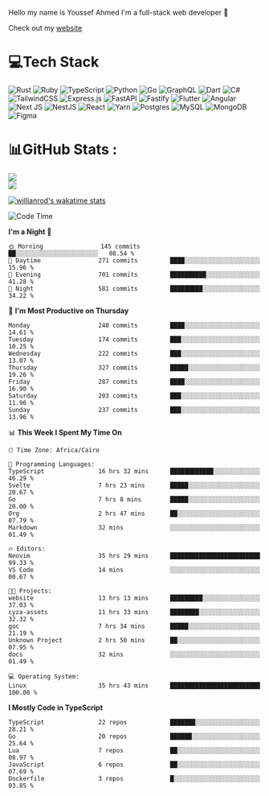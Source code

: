 Hello my name is Youssef Ahmed I'm a full-stack web developer 👋

Check out my [website](https://youssefahmed.vercel.app)
 
# 💻Tech Stack

![Rust](https://img.shields.io/badge/rust-%23000000.svg?style=for-the-badge&logo=rust&logoColor=white) ![Ruby](https://img.shields.io/badge/ruby-%23CC342D.svg?style=for-the-badge&logo=ruby&logoColor=white) ![TypeScript](https://img.shields.io/badge/typescript-%23007ACC.svg?style=for-the-badge&logo=typescript&logoColor=white) ![Python](https://img.shields.io/badge/python-3670A0?style=for-the-badge&logo=python&logoColor=ffdd54) ![Go](https://img.shields.io/badge/go-%2300ADD8.svg?style=for-the-badge&logo=go&logoColor=white) ![GraphQL](https://img.shields.io/badge/-GraphQL-E10098?style=for-the-badge&logo=graphql&logoColor=white) ![Dart](https://img.shields.io/badge/dart-%230175C2.svg?style=for-the-badge&logo=dart&logoColor=white) ![C#](https://img.shields.io/badge/c%23-%23239120.svg?style=for-the-badge&logo=c-sharp&logoColor=white) ![TailwindCSS](https://img.shields.io/badge/tailwindcss-%2338B2AC.svg?style=for-the-badge&logo=tailwind-css&logoColor=white) ![Express.js](https://img.shields.io/badge/express.js-%23404d59.svg?style=for-the-badge&logo=express&logoColor=%2361DAFB) ![FastAPI](https://img.shields.io/badge/FastAPI-005571?style=for-the-badge&logo=fastapi) ![Fastify](https://img.shields.io/badge/fastify-%23000000.svg?style=for-the-badge&logo=fastify&logoColor=white) ![Flutter](https://img.shields.io/badge/Flutter-%2302569B.svg?style=for-the-badge&logo=Flutter&logoColor=white) ![Angular](https://img.shields.io/badge/angular-%23DD0031.svg?style=for-the-badge&logo=angular&logoColor=white) ![Next JS](https://img.shields.io/badge/Next-black?style=for-the-badge&logo=next.js&logoColor=white) ![NestJS](https://img.shields.io/badge/nestjs-%23E0234E.svg?style=for-the-badge&logo=nestjs&logoColor=white) ![React](https://img.shields.io/badge/react-%2320232a.svg?style=for-the-badge&logo=react&logoColor=%2361DAFB) ![Yarn](https://img.shields.io/badge/yarn-%232C8EBB.svg?style=for-the-badge&logo=yarn&logoColor=white) ![Postgres](https://img.shields.io/badge/postgres-%23316192.svg?style=for-the-badge&logo=postgresql&logoColor=white) ![MySQL](https://img.shields.io/badge/mysql-%2300f.svg?style=for-the-badge&logo=mysql&logoColor=white) ![MongoDB](https://img.shields.io/badge/MongoDB-%234ea94b.svg?style=for-the-badge&logo=mongodb&logoColor=white)     ![Figma](https://img.shields.io/badge/figma-%23F24E1E.svg?style=for-the-badge&logo=figma&logoColor=white)

# 📊GitHub Stats :

![](https://github-readme-stats.vercel.app/api?username=joetifa2003&theme=tokyonight&hide_border=false&include_all_commits=false&count_private=false)<br/>
![](https://github-readme-streak-stats.herokuapp.com/?user=joetifa2003&theme=tokyonight&hide_border=false)<br/>

[![willianrod's wakatime stats](https://github-readme-stats.vercel.app/api/wakatime?username=joetifa2003&layout=compact)](https://github.com/anuraghazra/github-readme-stats)
<!--START_SECTION:waka-->
![Code Time](http://img.shields.io/badge/Code%20Time-2%2C896%20hrs%2046%20mins-blue)

**I'm a Night 🦉** 

```text
🌞 Morning                145 commits         ██░░░░░░░░░░░░░░░░░░░░░░░   08.54 % 
🌆 Daytime                271 commits         ████░░░░░░░░░░░░░░░░░░░░░   15.96 % 
🌃 Evening                701 commits         ██████████░░░░░░░░░░░░░░░   41.28 % 
🌙 Night                  581 commits         █████████░░░░░░░░░░░░░░░░   34.22 % 
```
📅 **I'm Most Productive on Thursday** 

```text
Monday                   248 commits         ████░░░░░░░░░░░░░░░░░░░░░   14.61 % 
Tuesday                  174 commits         ███░░░░░░░░░░░░░░░░░░░░░░   10.25 % 
Wednesday                222 commits         ███░░░░░░░░░░░░░░░░░░░░░░   13.07 % 
Thursday                 327 commits         █████░░░░░░░░░░░░░░░░░░░░   19.26 % 
Friday                   287 commits         ████░░░░░░░░░░░░░░░░░░░░░   16.90 % 
Saturday                 203 commits         ███░░░░░░░░░░░░░░░░░░░░░░   11.96 % 
Sunday                   237 commits         ███░░░░░░░░░░░░░░░░░░░░░░   13.96 % 
```


📊 **This Week I Spent My Time On** 

```text
🕑︎ Time Zone: Africa/Cairo

💬 Programming Languages: 
TypeScript               16 hrs 32 mins      ████████████░░░░░░░░░░░░░   46.29 % 
Svelte                   7 hrs 23 mins       █████░░░░░░░░░░░░░░░░░░░░   20.67 % 
Go                       7 hrs 8 mins        █████░░░░░░░░░░░░░░░░░░░░   20.00 % 
Org                      2 hrs 47 mins       ██░░░░░░░░░░░░░░░░░░░░░░░   07.79 % 
Markdown                 32 mins             ░░░░░░░░░░░░░░░░░░░░░░░░░   01.49 % 

🔥 Editors: 
Neovim                   35 hrs 29 mins      █████████████████████████   99.33 % 
VS Code                  14 mins             ░░░░░░░░░░░░░░░░░░░░░░░░░   00.67 % 

🐱‍💻 Projects: 
website                  13 hrs 13 mins      █████████░░░░░░░░░░░░░░░░   37.03 % 
cyza-assets              11 hrs 33 mins      ████████░░░░░░░░░░░░░░░░░   32.32 % 
goc                      7 hrs 34 mins       █████░░░░░░░░░░░░░░░░░░░░   21.19 % 
Unknown Project          2 hrs 50 mins       ██░░░░░░░░░░░░░░░░░░░░░░░   07.95 % 
docs                     32 mins             ░░░░░░░░░░░░░░░░░░░░░░░░░   01.49 % 

💻 Operating System: 
Linux                    35 hrs 43 mins      █████████████████████████   100.00 % 
```

**I Mostly Code in TypeScript** 

```text
TypeScript               22 repos            ███████░░░░░░░░░░░░░░░░░░   28.21 % 
Go                       20 repos            ██████░░░░░░░░░░░░░░░░░░░   25.64 % 
Lua                      7 repos             ██░░░░░░░░░░░░░░░░░░░░░░░   08.97 % 
JavaScript               6 repos             ██░░░░░░░░░░░░░░░░░░░░░░░   07.69 % 
Dockerfile               3 repos             █░░░░░░░░░░░░░░░░░░░░░░░░   03.85 % 
```




<!--END_SECTION:waka-->
